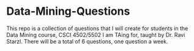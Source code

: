 # Data-Mining-Questions
This repo is a collection of questions that I will create for students in the Data Mining course, CSCI 4502/5502 I am TAing for, taught by Dr. Ravi Starzl. There will be a total of 6 questions, one question a week.

